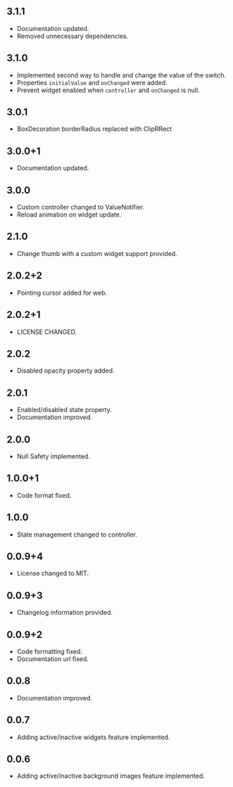 ## 3.1.1

* Documentation updated.
* Removed unnecessary dependencies.

## 3.1.0

* Implemented second way to handle and change the value of the switch.
* Properties `initialValue` and `onChanged` were added.
* Prevent widget enabled when `controller` and `onChanged` is null.

## 3.0.1

* BoxDecoration borderRadius replaced with ClipRRect

## 3.0.0+1

* Documentation updated.

## 3.0.0

* Custom controller changed to ValueNotifier.
* Reload animation on widget update.

## 2.1.0

* Change thumb with a custom widget support provided.

## 2.0.2+2

* Pointing cursor added for web.

## 2.0.2+1

* LICENSE CHANGED.

## 2.0.2

* Disabled opacity property added.

## 2.0.1

* Enabled/disabled state property.
* Documentation improved.

## 2.0.0

* Null Safety implemented.

## 1.0.0+1

* Code format fixed.

## 1.0.0

* State management changed to controller.

## 0.0.9+4

* License changed to MIT.

## 0.0.9+3

* Changelog information provided.

## 0.0.9+2

* Code formatting fixed.
* Documentation url fixed.

## 0.0.8

* Documentation improved.

## 0.0.7

* Adding active/inactive widgets feature implemented.

## 0.0.6

* Adding active/inactive background images feature implemented.
